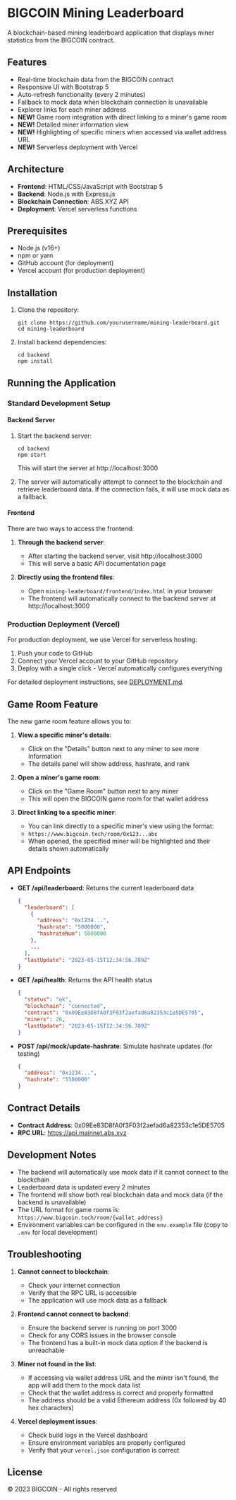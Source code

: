 # BIGCOIN Mining Leaderboard

A blockchain-based mining leaderboard application that displays miner statistics from the BIGCOIN contract.

## Features

- Real-time blockchain data from the BIGCOIN contract
- Responsive UI with Bootstrap 5
- Auto-refresh functionality (every 2 minutes)
- Fallback to mock data when blockchain connection is unavailable
- Explorer links for each miner address
- **NEW!** Game room integration with direct linking to a miner's game room
- **NEW!** Detailed miner information view
- **NEW!** Highlighting of specific miners when accessed via wallet address URL
- **NEW!** Serverless deployment with Vercel

## Architecture

- **Frontend**: HTML/CSS/JavaScript with Bootstrap 5
- **Backend**: Node.js with Express.js
- **Blockchain Connection**: ABS.XYZ API
- **Deployment**: Vercel serverless functions

## Prerequisites

- Node.js (v16+)
- npm or yarn
- GitHub account (for deployment)
- Vercel account (for production deployment)

## Installation

1. Clone the repository:
   ```
   git clone https://github.com/yourusername/mining-leaderboard.git
   cd mining-leaderboard
   ```

2. Install backend dependencies:
   ```
   cd backend
   npm install
   ```

## Running the Application

### Standard Development Setup

#### Backend Server

1. Start the backend server:
   ```
   cd backend
   npm start
   ```
   
   This will start the server at http://localhost:3000

2. The server will automatically attempt to connect to the blockchain and retrieve leaderboard data.
   If the connection fails, it will use mock data as a fallback.

#### Frontend

There are two ways to access the frontend:

1. **Through the backend server**:
   - After starting the backend server, visit http://localhost:3000
   - This will serve a basic API documentation page

2. **Directly using the frontend files**:
   - Open `mining-leaderboard/frontend/index.html` in your browser
   - The frontend will automatically connect to the backend server at http://localhost:3000

### Production Deployment (Vercel)

For production deployment, we use Vercel for serverless hosting:

1. Push your code to GitHub
2. Connect your Vercel account to your GitHub repository
3. Deploy with a single click - Vercel automatically configures everything

For detailed deployment instructions, see [DEPLOYMENT.md](DEPLOYMENT.md).

## Game Room Feature

The new game room feature allows you to:

1. **View a specific miner's details**:
   - Click on the "Details" button next to any miner to see more information
   - The details panel will show address, hashrate, and rank

2. **Open a miner's game room**:
   - Click on the "Game Room" button next to any miner 
   - This will open the BIGCOIN game room for that wallet address

3. **Direct linking to a specific miner**:
   - You can link directly to a specific miner's view using the format:
   - `https://www.bigcoin.tech/room/0x123...abc`
   - When opened, the specified miner will be highlighted and their details shown automatically

## API Endpoints

- **GET /api/leaderboard**: Returns the current leaderboard data
  ```json
  {
    "leaderboard": [
      {
        "address": "0x1234...",
        "hashrate": "5000000",
        "hashrateNum": 5000000
      },
      ...
    ],
    "lastUpdate": "2023-05-15T12:34:56.789Z"
  }
  ```

- **GET /api/health**: Returns the API health status
  ```json
  {
    "status": "ok",
    "blockchain": "connected",
    "contract": "0x09Ee83D8fA0f3F03f2aefad6a82353c1e5DE5705",
    "miners": 26,
    "lastUpdate": "2023-05-15T12:34:56.789Z"
  }
  ```

- **POST /api/mock/update-hashrate**: Simulate hashrate updates (for testing)
  ```json
  {
    "address": "0x1234...",
    "hashrate": "5500000"
  }
  ```

## Contract Details

- **Contract Address**: 0x09Ee83D8fA0f3F03f2aefad6a82353c1e5DE5705
- **RPC URL**: https://api.mainnet.abs.xyz

## Development Notes

- The backend will automatically use mock data if it cannot connect to the blockchain
- Leaderboard data is updated every 2 minutes
- The frontend will show both real blockchain data and mock data (if the backend is unavailable)
- The URL format for game rooms is: `https://www.bigcoin.tech/room/{wallet_address}`
- Environment variables can be configured in the `env.example` file (copy to `.env` for local development)

## Troubleshooting

1. **Cannot connect to blockchain**:
   - Check your internet connection
   - Verify that the RPC URL is accessible
   - The application will use mock data as a fallback

2. **Frontend cannot connect to backend**:
   - Ensure the backend server is running on port 3000
   - Check for any CORS issues in the browser console
   - The frontend has a built-in mock data option if the backend is unreachable

3. **Miner not found in the list**:
   - If accessing via wallet address URL and the miner isn't found, the app will add them to the mock data list
   - Check that the wallet address is correct and properly formatted
   - The address should be a valid Ethereum address (0x followed by 40 hex characters)

4. **Vercel deployment issues**:
   - Check build logs in the Vercel dashboard
   - Ensure environment variables are properly configured
   - Verify that your `vercel.json` configuration is correct

## License

© 2023 BIGCOIN - All rights reserved 